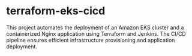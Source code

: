 # terraform-eks-cicd
This project automates the deployment of an Amazon EKS cluster and a containerized Nginx application using Terraform and Jenkins. The CI/CD pipeline ensures efficient infrastructure provisioning and application deployment.
